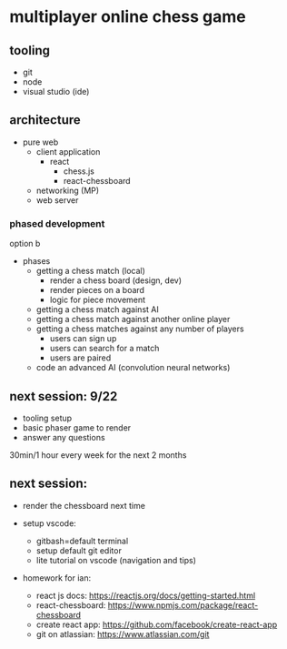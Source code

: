 # multiplayer online chess game

## tooling

- git
- node
- visual studio (ide)

## architecture

- pure web
    - client application
        - react
            - chess.js
            - react-chessboard
    - networking (MP)
    - web server


### phased development

option b

- phases
    - getting a chess match (local)
        - render a chess board (design, dev)
        - render pieces on a board
        - logic for piece movement
    - getting a chess match against AI
    - getting a chess match against another online player
    - getting a chess matches against any number of players
        - users can sign up
        - users can search for a match
        - users are paired
    - code an advanced AI (convolution neural networks)

## next session: 9/22

- tooling setup
- basic phaser game to render
- answer any questions

30min/1 hour every week for the next 2 months

## next session: 

- render the chessboard next time
- setup vscode: 
    - gitbash=default terminal
    - setup default git editor
    - lite tutorial on vscode (navigation and tips)

- homework for ian:
    - react js docs: https://reactjs.org/docs/getting-started.html
    - react-chessboard: https://www.npmjs.com/package/react-chessboard
    - create react app: https://github.com/facebook/create-react-app
    - git on atlassian: https://www.atlassian.com/git
